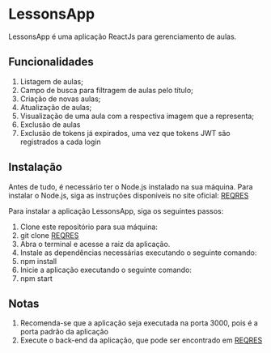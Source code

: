 # LessonsApp

LessonsApp é uma aplicação ReactJs para gerenciamento de aulas.


## Funcionalidades

1. Listagem de aulas;
2. Campo de busca para filtragem de aulas pelo título;
3. Criação de novas aulas;
4. Atualização de aulas;
5. Visualização de uma aula com a respectiva imagem que a representa;
6. Exclusão de aulas
7. Exclusão de tokens já expirados, uma vez que tokens JWT são registrados a cada login


## Instalação

Antes de tudo, é necessário ter o Node.js instalado na sua máquina. Para instalar o Node.js, siga as instruções disponíveis no site oficial: [REQRES](https://nodejs.org/)

Para instalar a aplicação LessonsApp, siga os seguintes passos:

1. Clone este repositório para sua máquina:
1. git clone [REQRES](https://github.com/dionefernandes/lesssonsapp-web.git)
2. Abra o terminal e acesse a raiz da aplicação.
3. Instale as dependências necessárias executando o seguinte comando:
1. npm install
4. Inicie a aplicação executando o seguinte comando:
1. npm start

## Notas

1. Recomenda-se que a aplicação seja executada na porta 3000, pois é a porta padrão da aplicação
2. Execute o back-end da aplicação, que pode ser encontrado em [REQRES](https://github.com/dionefernandes/LessonsApp.git)